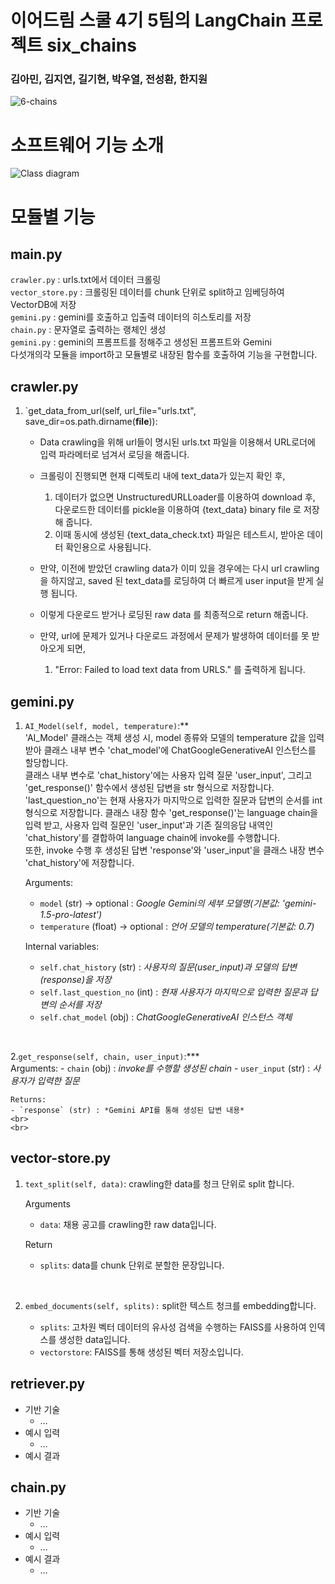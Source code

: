# 이어드림 스쿨 4기 5팀의 LangChain 프로젝트 six_chains
### 김아민, 김지연, 길기현, 박우열, 전성환, 한지원

![6-chains](https://github.com/Styro29/six_chains/assets/133292854/232724ea-af0a-4465-aa85-459e78e4f662)


# 소프트웨어 기능 소개
![Class diagram](https://github.com/Styro29/six_chains/assets/133292854/1ce8c041-7bef-416d-bf2a-96f6dc5a3544)



# 모듈별 기능
## main.py
`crawler.py` : urls.txt에서 데이터 크롤링<br> 
`vector_store.py` : 크롤링된 데이터를 chunk 단위로 split하고 임베딩하여 VectorDB에 저장<br>
`gemini.py` : gemini를 호출하고 입출력 데이터의 히스토리를 저장<br> 
`chain.py` : 문자열로 출력하는 랭체인 생성<br> 
`gemini.py` : gemini의 프롬프트를 정해주고 생성된 프롬프트와 Gemini<br> 
다섯개의각 모듈을 import하고 모듈별로 내장된 함수를 호출하여 기능을 구현합니다.


## crawler.py
1. `get_data_from_url(self, url_file="urls.txt", save_dir=os.path.dirname(__file__)):

	- Data crawling을 위해 url들이 명시된 urls.txt 파일을 이용해서 URL로더에 입력 파라메터로 넘겨서 로딩을 해줍니다.

	- 크롤링이 진행되면 현재 디렉토리 내에 text_data가 있는지 확인 후, 
		1. 데이터가 없으면 UnstructuredURLLoader를 이용하여 download 후, 다운로드한 데이터를 pickle을 이용하여 {text_data} binary file 로 저장해 줍니다.
		2. 이때 동시에 생성된 {text_data_check.txt} 파일은 테스트시, 받아온 데이터 확인용으로 사용됩니다. 

	- 만약, 이전에 받았던 crawling data가 이미 있을 경우에는 다시 url crawling을 하지않고, saved 된 text_data를 로딩하여 더 빠르게 user input을 받게 실행 됩니다.

	- 이렇게 다운로드 받거나 로딩된 raw data 를 최종적으로 return 해줍니다.

	- 만약, url에 문제가 있거나 다운로드 과정에서 문제가 발생하여 데이터를 못 받아오게 되면,
		1. "Error: Failed to load text data from URLS." 를 출력하게 됩니다.


## gemini.py
1. `AI_Model(self, model, temperature)`:** <br>
	'AI_Model' 클래스는 객체 생성 시, model 종류와 모델의 temperature 값을 입력 받아 클래스 내부 변수 'chat_model'에 ChatGoogleGenerativeAI 인스턴스를 할당합니다.<br>
	클래스 내부 변수로 'chat_history'에는 사용자 입력 질문 'user_input', 그리고 'get_response()' 함수에서 생성된 답변을 str 형식으로 저장합니다.<br>
	'last_question_no'는 현재 사용자가 마지막으로 입력한 질문과 답변의 순서를 int 형식으로 저장합니다.
	클래스 내장 함수 'get_response()'는 language chain을 입력 받고, 사용자 입력 질문인 'user_input'과 기존 질의응답 내역인 'chat_history'를 결합하여 language chain에 invoke를 수행합니다. <br>
	또한, invoke 수행 후 생성된 답변 'response'와 'user_input'을 클래스 내장 변수 'chat_history'에 저장합니다.

	Arguments:
	- `model` (str) -> optional : *Google Gemini의 세부 모델명(기본값: 'gemini-1.5-pro-latest')*
	- `temperature` (float) -> optional : *언어 모델의 temperature(기본값: 0.7)*
	
	Internal variables:
	- `self.chat_history` (str) : *사용자의 질문(user_input)과 모델의 답변(response)을 저장*
	- `self.last_question_no` (int) : *현재 사용자가 마지막으로 입력한 질문과 답변의 순서를 저장*
	- `self.chat_model` (obj) : *ChatGoogleGenerativeAI 인스턴스 객체*

<br/>

2.`get_response(self, chain, user_input)`:*** <br>
	Arguments:
	- `chain` (obj) :  *invoke를 수행할 생성된 chain*
	- `user_input` (str) : *사용자가 입력한 질문*
	
	Returns:
	- `response` (str) : *Gemini API를 통해 생성된 답변 내용*
	<br>
	<br>


 
## vector-store.py
1. `text_split(self, data)`: 
	crawling한 data를 청크 단위로 split 합니다.

	Arguments
	- `data`: 채용 공고를 crawling한 raw data입니다.

	Return
	- `splits`: data를 chunk 단위로 분할한 문장입니다.
<br>

2. `embed_documents(self, splits):`
	split한 텍스트 청크를 embedding합니다.

	- `splits`: 고차원 벡터 데이터의 유사성 검색을 수행하는 FAISS를 사용하여 인덱스를 생성한 data입니다.
	- `vectorstore`: FAISS를 통해 생성된 벡터 저장소입니다.


## retriever.py
- 기반 기술
    - …
- 예시 입력
    - …
- 예시 결과



## chain.py
- 기반 기술
    - …
- 예시 입력
    - …
- 예시 결과
    - …
